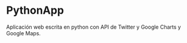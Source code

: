 PythonApp
=========

Aplicación web escrita en python con API de Twitter y Google Charts y Google Maps.

